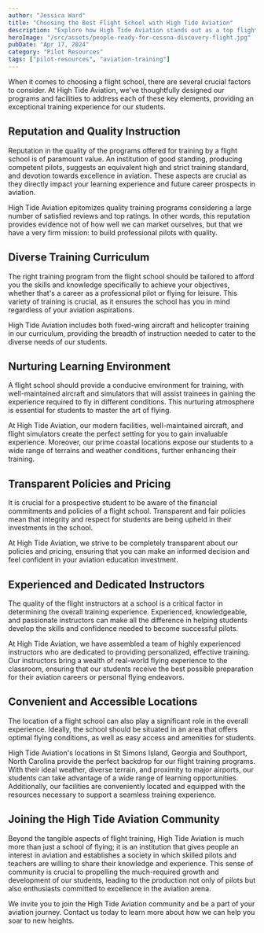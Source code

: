 ```yaml
---
author: "Jessica Ward"
title: "Choosing the Best Flight School with High Tide Aviation"
description: "Explore how High Tide Aviation stands out as a top flight school, focusing on quality instruction, a diverse curriculum, and a supportive learning environment that caters to both aspiring professional pilots and aviation enthusiasts."
heroImage: "/src/assets/people-ready-for-cessna-discovery-flight.jpg"
pubDate: "Apr 17, 2024"
category: "Pilot Resources"
tags: ["pilot-resources", "aviation-training"]
---
```


When it comes to choosing a flight school, there are several crucial factors to consider. At High Tide Aviation, we've thoughtfully designed our programs and facilities to address each of these key elements, providing an exceptional training experience for our students.

## Reputation and Quality Instruction

Reputation in the quality of the programs offered for training by a flight school is of paramount value. An institution of good standing, producing competent pilots, suggests an equivalent high and strict training standard, and devotion towards excellence in aviation. These aspects are crucial as they directly impact your learning experience and future career prospects in aviation.

High Tide Aviation epitomizes quality training programs considering a large number of satisfied reviews and top ratings. In other words, this reputation provides evidence not of how well we can market ourselves, but that we have a very firm mission: to build professional pilots with quality.

## Diverse Training Curriculum

The right training program from the flight school should be tailored to afford you the skills and knowledge specifically to achieve your objectives, whether that's a career as a professional pilot or flying for leisure. This variety of training is crucial, as it ensures the school has you in mind regardless of your aviation aspirations.

High Tide Aviation includes both fixed-wing aircraft and helicopter training in our curriculum, providing the breadth of instruction needed to cater to the diverse needs of our students.

## Nurturing Learning Environment

A flight school should provide a conducive environment for training, with well-maintained aircraft and simulators that will assist trainees in gaining the experience required to fly in different conditions. This nurturing atmosphere is essential for students to master the art of flying.

At High Tide Aviation, our modern facilities, well-maintained aircraft, and flight simulators create the perfect setting for you to gain invaluable experience. Moreover, our prime coastal locations expose our students to a wide range of terrains and weather conditions, further enhancing their training.

## Transparent Policies and Pricing

It is crucial for a prospective student to be aware of the financial commitments and policies of a flight school. Transparent and fair policies mean that integrity and respect for students are being upheld in their investments in the school.

At High Tide Aviation, we strive to be completely transparent about our policies and pricing, ensuring that you can make an informed decision and feel confident in your aviation education investment.

## Experienced and Dedicated Instructors

The quality of the flight instructors at a school is a critical factor in determining the overall training experience. Experienced, knowledgeable, and passionate instructors can make all the difference in helping students develop the skills and confidence needed to become successful pilots.

At High Tide Aviation, we have assembled a team of highly experienced instructors who are dedicated to providing personalized, effective training. Our instructors bring a wealth of real-world flying experience to the classroom, ensuring that our students receive the best possible preparation for their aviation careers or personal flying endeavors.

## Convenient and Accessible Locations

The location of a flight school can also play a significant role in the overall experience. Ideally, the school should be situated in an area that offers optimal flying conditions, as well as easy access and amenities for students.

High Tide Aviation's locations in St Simons Island, Georgia and Southport, North Carolina provide the perfect backdrop for our flight training programs. With their ideal weather, diverse terrain, and proximity to major airports, our students can take advantage of a wide range of learning opportunities. Additionally, our facilities are conveniently located and equipped with the resources necessary to support a seamless training experience.

## Joining the High Tide Aviation Community

Beyond the tangible aspects of flight training, High Tide Aviation is much more than just a school of flying; it is an institution that gives people an interest in aviation and establishes a society in which skilled pilots and teachers are willing to share their knowledge and experience. This sense of community is crucial to propelling the much-required growth and development of our students, leading to the production not only of pilots but also enthusiasts committed to excellence in the aviation arena.

We invite you to join the High Tide Aviation community and be a part of your aviation journey. Contact us today to learn more about how we can help you soar to new heights.
